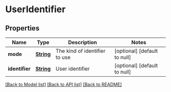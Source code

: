 # UserIdentifier
## Properties

Name | Type | Description | Notes
------------ | ------------- | ------------- | -------------
**mode** | [**String**](string.md) | The kind of identifier to use | [optional] [default to null]
**identifier** | [**String**](string.md) | User identifier | [optional] [default to null]

[[Back to Model list]](../README.md#documentation-for-models) [[Back to API list]](../README.md#documentation-for-api-endpoints) [[Back to README]](../README.md)

